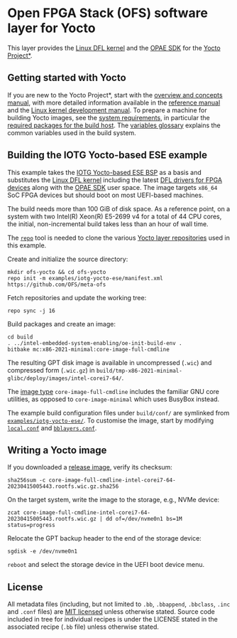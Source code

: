 #  Open FPGA Stack (OFS) software layer for Yocto

This layer provides the [Linux DFL kernel](https://github.com/OFS/linux-dfl)
and the [OPAE SDK](https://github.com/OFS/opae-sdk) for the [Yocto
Project\*](https://www.yoctoproject.org/).

## Getting started with Yocto

If you are new to the Yocto Project\*, start with the [overview and concepts
manual](https://docs.yoctoproject.org/overview-manual/), with more detailed
information available in the [reference
manual](https://docs.yoctoproject.org/ref-manual/) and the [Linux kernel
development manual](https://docs.yoctoproject.org/kernel-dev/).
To prepare a machine for building Yocto images, see the [system
requirements](https://docs.yoctoproject.org/ref-manual/system-requirements.html),
in particular the [required packages for the build
host](https://docs.yoctoproject.org/ref-manual/system-requirements.html#required-packages-for-the-build-host).
The [variables
glossary](https://docs.yoctoproject.org/ref-manual/variables.html) explains the
common variables used in the build system.

## Building the IOTG Yocto-based ESE example

This example takes the [IOTG Yocto-based ESE
BSP](https://github.com/intel/iotg-yocto-ese-manifest) as a basis
and substitutes the [Linux DFL kernel](https://github.com/OFS/linux-dfl)
including the latest [DFL drivers for FPGA
devices](https://docs.kernel.org/fpga/dfl.html) along with the [OPAE
SDK](https://github.com/OFS/opae-sdk) user space.
The image targets `x86_64` SoC FPGA devices but should boot on most UEFI-based
machines.

The build needs more than 100 GiB of disk space. As a reference point, on a
system with two Intel(R) Xeon(R) E5-2699 v4 for a total of 44 CPU cores,
the initial, non-incremental build takes less than an hour of wall time.

The [`repo`](https://gerrit.googlesource.com/git-repo#install) tool is
needed to clone the various [Yocto layer
repositories](https://github.com/OFS/meta-ofs/blob/main/examples/iotg-yocto-ese/manifest.xml)
used in this example.

Create and initialize the source directory:

```
mkdir ofs-yocto && cd ofs-yocto
repo init -m examples/iotg-yocto-ese/manifest.xml https://github.com/OFS/meta-ofs
```

Fetch repositories and update the working tree:

```
repo sync -j 16
```

Build packages and create an image:

```
cd build
. ../intel-embedded-system-enabling/oe-init-build-env .
bitbake mc:x86-2021-minimal:core-image-full-cmdline
```

The resulting GPT disk image is available in uncompressed (`.wic`) and
compressed form (`.wic.gz`) in
`build/tmp-x86-2021-minimal-glibc/deploy/images/intel-corei7-64/`.

The [image type](https://docs.yoctoproject.org/ref-manual/images.html)
`core-image-full-cmdline` includes the familiar GNU core utilities,
as opposed to `core-image-minimal` which uses BusyBox instead.

The example build configuration files under `build/conf/` are symlinked from
[`examples/iotg-yocto-ese/`](https://github.com/OFS/meta-ofs/tree/main/examples/iotg-yocto-ese).
To customise the image, start by modifying
[`local.conf`](https://github.com/OFS/meta-ofs/tree/main/examples/iotg-yocto-ese/local.conf)
and
[`bblayers.conf`](https://github.com/OFS/meta-ofs/tree/main/examples/iotg-yocto-ese/bblayers.conf).

## Writing a Yocto image

If you downloaded a [release image](https://github.com/OFS/meta-ofs/releases),
verify its checksum:

```
sha256sum -c core-image-full-cmdline-intel-corei7-64-20230415005443.rootfs.wic.gz.sha256
```

On the target system, write the image to the storage, e.g., NVMe device:

```
zcat core-image-full-cmdline-intel-corei7-64-20230415005443.rootfs.wic.gz | dd of=/dev/nvme0n1 bs=1M status=progress
```

Relocate the GPT backup header to the end of the storage device:

```
sgdisk -e /dev/nvme0n1
```

`reboot` and select the storage device in the UEFI boot device menu.

## License

All metadata files (including, but not limited to `.bb`, `.bbappend`,
`.bbclass`, `.inc` and `.conf` files) are [MIT
licensed](https://github.com/OFS/meta-ofs/blob/main/COPYING.MIT) unless
otherwise stated. Source code included in tree for individual recipes is under
the LICENSE stated in the associated recipe (`.bb` file) unless otherwise
stated.
